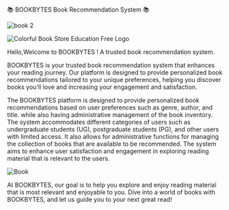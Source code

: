 📚 BOOKBYTES Book Recommendation System 📚

![book 2](https://github.com/jjn7702/SECJ2154-OOP/assets/172096938/bdd7c42f-454b-4200-a8ef-024111d8b5ef)

![Colorful Book Store Education Free Logo](https://github.com/jjn7702/SECJ2154-OOP/assets/172096938/ad630a63-c435-46f9-b4d2-cb99b238a953)

Hello,Welcome to BOOKBYTES ! A trusted book recommendation system.

BOOKBYTES is your trusted book recommendation system that enhances your reading journey. Our platform is designed to provide personalized book recommendations tailored to your unique preferences, helping you discover books you'll love and increasing your engagement and satisfaction.

The BOOKBYTES platform is designed to provide personalized book recommendations based on user preferences such as genre, author, and title. while also having administrative management of the book inventory. The system accommodates different categories of users such as undergraduate students (UG), postgraduate students (PG), and other users with limited access. It also allows for administrative functions for managing the collection of books that are available to be recommended. The system aims to enhance user satisfaction and engagement in exploring reading material that is relevant to the users.


![Book](https://github.com/jjn7702/SECJ2154-OOP/assets/172096938/d5e21bb7-284e-4cd0-adc8-5f16819d94ac)   

At BOOKBYTES, our goal is to help you explore and enjoy reading material that is most relevant and enjoyable to you. Dive into a world of books with BOOKBYTES, and let us guide you to your next great read!
